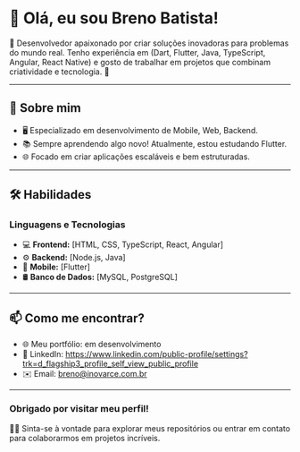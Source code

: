 # 👋 Olá, eu sou Breno Batista!

🎯 Desenvolvedor apaixonado por criar soluções inovadoras para problemas do mundo real. Tenho experiência em (Dart, Flutter, Java, TypeScript, Angular, React Native) e gosto de trabalhar em projetos que combinam criatividade e tecnologia. 🚀  

---

## 🌟 Sobre mim  
- 🖥️ Especializado em desenvolvimento de Mobile, Web, Backend.  
- 📚 Sempre aprendendo algo novo! Atualmente, estou estudando Flutter.  
- 🌐 Focado em criar aplicações escaláveis e bem estruturadas.  

---

## 🛠️ Habilidades  
### Linguagens e Tecnologias  
- 💻 **Frontend:** [HTML, CSS, TypeScript, React, Angular]  
- ⚙️ **Backend:** [Node.js, Java]  
- 📱 **Mobile:** [Flutter]  
- 🛢️ **Banco de Dados:** [MySQL, PostgreSQL]  

---

## 📫 Como me encontrar?  
- 🌐 Meu portfólio: em desenvolvimento  
- 💼 LinkedIn: https://www.linkedin.com/public-profile/settings?trk=d_flagship3_profile_self_view_public_profile
- ✉️ Email: breno@inovarce.com.br

---

### Obrigado por visitar meu perfil!  
👨‍💻 Sinta-se à vontade para explorar meus repositórios ou entrar em contato para colaborarmos em projetos incríveis.  
